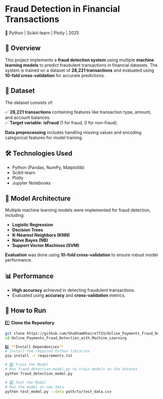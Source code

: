 # Fraud Detection in Financial Transactions  
🚀 Python | Scikit-learn | Plotly | 2025  

## 📌 Overview  
This project implements a **fraud detection system** using multiple **machine learning models** to predict fraudulent transactions in financial datasets. The system is trained on a dataset of **28,221 transactions** and evaluated using **10-fold cross-validation** for accurate predictions.

## 📂 Dataset  
The dataset consists of:  

✅ **28,221 transactions** containing features like transaction type, amount, and account balances.  
✅ **Target variable**: **isFraud** (1 for fraud, 0 for non-fraud).

**Data preprocessing** includes handling missing values and encoding categorical features for model training.

## 🛠️ Technologies Used  
- Python (Pandas, NumPy, Matplotlib)  
- Scikit-learn  
- Plotly  
- Jupyter Notebooks  

## 📖 Model Architecture  
Multiple machine learning models were implemented for fraud detection, including:

- **Logistic Regression**  
- **Decision Trees**  
- **K-Nearest Neighbors (KNN)**  
- **Naive Bayes (NB)**  
- **Support Vector Machines (SVM)**

**Evaluation** was done using **10-fold cross-validation** to ensure robust model performance.

## 📊 Performance  
- **High accuracy** achieved in detecting fraudulent transactions.  
- Evaluated using **accuracy** and **cross-validation** metrics.  

## 🚀 How to Run  
1️⃣ **Clone the Repository**  
```bash  
git clone https://github.com/ShubhamKhaire7733/Online_Payments_Fraud_Detection_with_Machine_Learning.git  
cd Online_Payments_Fraud_Detection_with_Machine_Learning

2️⃣ **Install Dependencies**
# Install the required Python libraries
pip install -r requirements.txt

# 3️⃣ Train the Model
# Run fraud_detection_model.py to train models on the dataset
python fraud_detection_model.py

# 4️⃣ Test the Model
# Run the model on new data
python test_model.py --data path/to/test_data.csv
